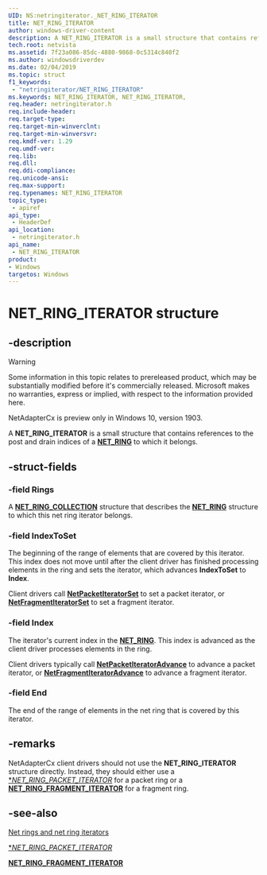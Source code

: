 ```yaml
---
UID: NS:netringiterator._NET_RING_ITERATOR
title: NET_RING_ITERATOR
author: windows-driver-content
description: A NET_RING_ITERATOR is a small structure that contains references to the post and drain indices of a NET_RING to which it belongs.
tech.root: netvista
ms.assetid: 7f23a086-85dc-4880-9868-0c5314c840f2
ms.author: windowsdriverdev
ms.date: 02/04/2019
ms.topic: struct
f1_keywords:
 - "netringiterator/NET_RING_ITERATOR"
ms.keywords: NET_RING_ITERATOR, NET_RING_ITERATOR, 
req.header: netringiterator.h
req.include-header:
req.target-type:
req.target-min-winverclnt:
req.target-min-winversvr:
req.kmdf-ver: 1.29
req.umdf-ver:
req.lib:
req.dll:
req.ddi-compliance:
req.unicode-ansi:
req.max-support:
req.typenames: NET_RING_ITERATOR
topic_type: 
 - apiref
api_type: 
 - HeaderDef
api_location: 
 - netringiterator.h
api_name: 
 - NET_RING_ITERATOR
product:
- Windows
targetos: Windows
---
```


# NET_RING_ITERATOR structure

## -description

> [!WARNING]
> Some information in this topic relates to prereleased product, which may be substantially modified before it's commercially released. Microsoft makes no warranties, express or implied, with respect to the information provided here.
>
> NetAdapterCx is preview only in Windows 10, version 1903.

A **NET_RING_ITERATOR** is a small structure that contains references to the post and drain indices of a [**NET_RING**](../ring/ns-ring-_net_ring.md) to which it belongs.

## -struct-fields

### -field Rings

A [**NET_RING_COLLECTION**](../ringcollection/ns-ringcollection-_net_ring_collection.md) structure that describes the [**NET_RING**](../ring/ns-ring-_net_ring.md) structure to which this net ring iterator belongs.
 
### -field IndexToSet

The beginning of the range of elements that are covered by this iterator. This index does not move until after the client driver has finished processing elements in the ring and sets the iterator, which advances **IndexToSet** to **Index**.

Client drivers call [**NetPacketIteratorSet**](../netringiterator/nf-netringiterator-netpacketiteratorset.md) to set a packet iterator, or [**NetFragmentIteratorSet**](../netringiterator/nf-netringiterator-netfragmentiteratorset.md) to set a fragment iterator.
 
### -field Index

The iterator's current index in the [**NET_RING**](../ring/ns-ring-_net_ring.md). This index is advanced as the client driver processes elements in the ring.

Client drivers typically call [**NetPacketIteratorAdvance**](../netringiterator/nf-netringiterator-netpacketiteratoradvance.md) to advance a packet iterator, or [**NetFragmentIteratorAdvance**](../netringiterator/nf-netringiterator-netfragmentiteratoradvance.md) to advance a fragment iterator.
 
### -field End
 
The end of the range of elements in the net ring that is covered by this iterator.

## -remarks

NetAdapterCx client drivers should not use the **NET_RING_ITERATOR** structure directly. Instead, they should either use a [**NET_RING_PACKET_ITERATOR*](../netringiterator/ns-netringiterator-_net_ring_packet_iterator.md) for a packet ring or a [**NET_RING_FRAGMENT_ITERATOR**](../netringiterator/ns-netringiterator-_net_ring_fragment_iterator.md) for a fragment ring.

## -see-also

[Net rings and net ring iterators](https://docs.microsoft.com/windows-hardware/drivers/netcx/net-rings-and-net-ring-iterators)

[**NET_RING_PACKET_ITERATOR*](../netringiterator/ns-netringiterator-_net_ring_packet_iterator.md)

[**NET_RING_FRAGMENT_ITERATOR**](../netringiterator/ns-netringiterator-_net_ring_fragment_iterator.md)
